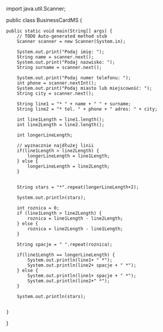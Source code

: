import java.util.Scanner;

public class BusinessCardMS {

    public static void main(String[] args) {
        // TODO Auto-generated method stub
        Scanner scanner = new Scanner(System.in);

        System.out.print("Podaj imię: ");
        String name = scanner.next();
        System.out.print("Podaj nazwisko: ");
        String surname = scanner.next();

        System.out.print("Podaj numer telefonu: ");
        int phone = scanner.nextInt();
        System.out.print("Podaj miasto lub miejscowość: ");
        String city = scanner.next();

        String line1 = "* " + name + " " + surname;
        String line2 = "* tel. " + phone + " adres: " + city;

        int line1Length = line1.length();
        int line2Length = line2.length();

        int longerLineLength;

        // wyznacznie najdłużej linii
        if(line1Length > line2Length) {
            longerLineLength = line1Length;
        } else {
            longerLineLength = line2Length;
        }


        String stars = "*".repeat(longerLineLength+2);

        System.out.println(stars);

        int roznica = 0;
        if (line1Length > line2Length) {
            roznica = line1Length - line2Length;
        } else {
            roznica = line2Length - line1Length;
        }

        String spacje = " ".repeat(roznica);

        if(line1Length == longerLineLength) {
            System.out.println(line1+ " *");
            System.out.println(line2+ spacje + " *");
        } else {
            System.out.println(line1+ spacje + " *");
            System.out.println(line2+" *");
        }

        System.out.println(stars);


    }

}

